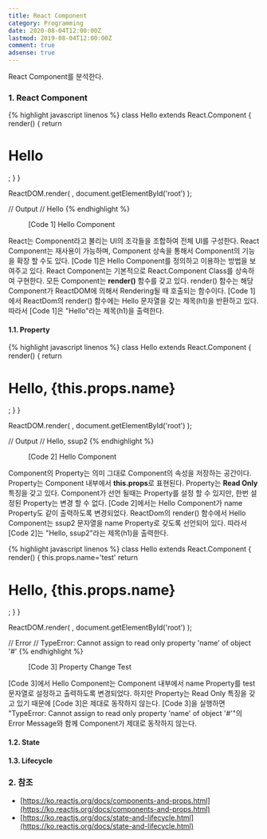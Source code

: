 ```yaml
---
title: React Component
category: Programming
date: 2020-08-04T12:00:00Z
lastmod: 2019-08-04T12:00:00Z
comment: true
adsense: true
---
```


React Component를 분석한다.

### 1. React Component

{% highlight javascript linenos %}
class Hello extends React.Component {
  render() {
    return <h1>Hello</h1>;
  }
}

ReactDOM.render(
  <Hello />,
  document.getElementById('root')
);

// Output
// Hello
{% endhighlight %}
<figure>
<figcaption class="caption">[Code 1] Hello Component</figcaption>
</figure>

React는 Component라고 불리는 UI의 조각들을 조합하여 전체 UI를 구성한다. React Component는 재사용이 가능하며, Component 상속을 통해서 Component의 기능을 확장 할 수도 있다. [Code 1]은 Hello Component를 정의하고 이용하는 방법을 보여주고 있다. React Component는 기본적으로 React.Component Class를 상속하여 구현한다. 모든 Component는 **render()** 함수를 갖고 있다. render() 함수는 해당 Component가 ReactDOM에 의해서 Rendering될 때 호출되는 함수이다. [Code 1]에서 ReactDom의 render() 함수에는 Hello 문자열을 갖는 제목(h1)을 반환하고 있다. 따라서 [Code 1]은 "Hello"라는 제목(h1)을 출력한다.

#### 1.1. Property

{% highlight javascript linenos %}
class Hello extends React.Component {
  render() {
    return <h1>Hello, {this.props.name}</h1>;
  }
}

ReactDOM.render(
  <Hello name='ssup2' />,
  document.getElementById('root')
);

// Output
// Hello, ssup2
{% endhighlight %}
<figure>
<figcaption class="caption">[Code 2] Hello Component</figcaption>
</figure>

Component의 Property는 의미 그대로 Component의 속성을 저장하는 공간이다. Property는 Component 내부에서 **this.props**로 표현된다. Property는 **Read Only** 특징을 갖고 있다. Component가 선언 될때는 Property를 설정 할 수 있지만, 한번 설정된 Property는 변경 할 수 없다. [Code 2]에서는 Hello Component가 name Property도 같이 출력하도록 변경되었다. ReactDom의 render() 함수에서 Hello Component는 ssup2 문자열을 name Property로 갖도록 선언되어 있다. 따라서 [Code 2]는 "Hello, ssup2"라는 제목(h1)을 출력한다.

{% highlight javascript linenos %}
class Hello extends React.Component {
  render() {
    this.props.name='test'
    return <h1>Hello, {this.props.name}</h1>;
  }
}

ReactDOM.render(
  <Hello name='ssup2' />,
  document.getElementById('root')
);

// Error
// TypeError: Cannot assign to read only property 'name' of object '#<Object>'
{% endhighlight %}
<figure>
<figcaption class="caption">[Code 3] Property Change Test</figcaption>
</figure>

[Code 3]에서 Hello Component는 Component 내부에서 name Property를 test 문자열로 설정하고 출력하도록 변경되었다. 하지만 Property는 Read Only 특징을 갖고 있기 때문에 [Code 3]은 제대로 동작하지 않는다. [Code 3]을 실행하면 "TypeError: Cannot assign to read only property 'name' of object '#<Object>'"의 Error Message와 함께 Component가 제대로 동작하지 않는다.

#### 1.2. State

#### 1.3. Lifecycle

### 2. 참조

* [https://ko.reactjs.org/docs/components-and-props.html](https://ko.reactjs.org/docs/components-and-props.html)
* [https://ko.reactjs.org/docs/state-and-lifecycle.html](https://ko.reactjs.org/docs/state-and-lifecycle.html)